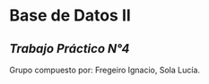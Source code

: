 # Base de Datos II
  
*Trabajo Práctico N°4*  
---
Grupo compuesto por: Fregeiro Ignacio, Sola Lucía.
